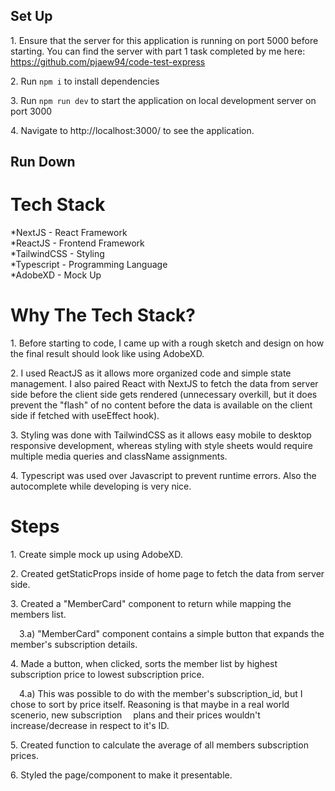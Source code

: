 ## Set Up

1\. Ensure that the server for this application is running on port 5000 before starting.
You can find the server with part 1 task completed by me here:
https://github.com/pjaew94/code-test-express

2\. Run ```npm i``` to install dependencies

3\. Run ```npm run dev``` to start the application on local development server on port 3000

4\. Navigate to http://localhost:3000/ to see the application.

## Run Down

# Tech Stack

*NextJS - React Framework<br/>
*ReactJS - Frontend Framework<br/>
*TailwindCSS - Styling<br/>
*Typescript - Programming Language<br/>
*AdobeXD - Mock Up<br/>


# Why The Tech Stack?

1\. Before starting to code, I came up with a rough sketch and design on how the final result should look like using AdobeXD. <br/>

2\. I used ReactJS as it allows more organized code and simple state management. I also paired React with NextJS to fetch the data from server side before the client side gets rendered (unnecessary overkill, but it does prevent the "flash" of no content before the data is available on the client side if fetched with useEffect hook). <br/>

3\. Styling was done with TailwindCSS as it allows easy mobile to desktop responsive development, whereas styling with style sheets would require multiple media queries and className assignments. <br/>

4\. Typescript was used over Javascript to prevent runtime errors. Also the autocomplete while developing is very nice.<br/>


# Steps

1\. Create simple mock up using AdobeXD. <br/>

2\. Created getStaticProps inside of home page to fetch the data from server side.<br/>

3\. Created a "MemberCard" component to return while mapping the members list.<br/>

&emsp;3\.a) "MemberCard" component contains a simple button that expands the member's subscription details.<br/>
    
4\. Made a button, when clicked, sorts the member list by highest subscription price to lowest subscription price.<br/>

&emsp;4\.a) This was possible to do with the member's subscription_id, but I chose to sort by price itself. Reasoning is that maybe in a real world scenerio, new subscription &emsp;plans and their prices wouldn't increase/decrease in respect to it's ID.<br/>
    
5\. Created function to calculate the average of all members subscription prices.<br/>

6\. Styled the page/component to make it presentable.<br/>


